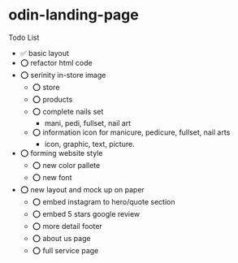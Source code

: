 # odin-landing-page
Todo List

- ✅ basic layout
- ⭕️ refactor html code
- ⭕️ serinity in-store image
    - ⭕️ store
    - ⭕️ products
    - ⭕️ complete nails set
        - mani, pedi, fullset, nail art
    - ⭕️ information icon for manicure, pedicure, fullset, nail arts
        - icon, graphic, text, picture.
- ⭕️ forming website style
    - ⭕️ new color pallete
    - ⭕️ new font 
- ⭕️ new layout and mock up on paper
    - ⭕️ embed instagram to hero/quote section
    - ⭕️ embed 5 stars google review
    - ⭕️ more detail footer
    - ⭕️ about us page
    - ⭕️ full service page


